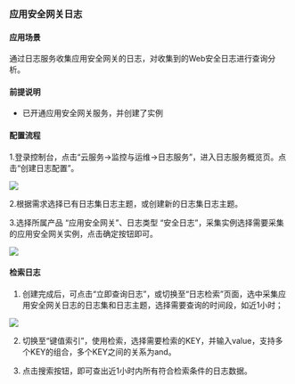 ### 应用安全网关日志
#### 应用场景 
通过日志服务收集应用安全网关的日志，对收集到的Web安全日志进行查询分析。
#### 前提说明
- 已开通应用安全网关服务，并创建了实例

#### 配置流程
1.登录控制台，点击“云服务->监控与运维->日志服务”，进入日志服务概览页。点击“创建日志配置”。

![](https://raw.githubusercontent.com/jdcloudcom/cn/zhangwenjie-only/image/LogService/bestpractice/bestcollect01.jpg)

2.根据需求选择已有日志集日志主题，或创建新的日志集日志主题。

3.选择所属产品 “应用安全网关”、日志类型 “安全日志”，采集实例选择需要采集的应用安全网关实例，点击确定按钮即可。

![](https://raw.githubusercontent.com/jdcloudcom/cn/zhangwenjie-only/image/LogService/bestpractice/BPwaf1.png)

#### 检索日志
1.	创建完成后，可点击“立即查询日志”，或切换至“日志检索”页面，选中采集应用安全网关日志的日志集和日志主题，选择需要查询的时间段，如近1小时；

![](https://raw.githubusercontent.com/jdcloudcom/cn/zhangwenjie-only/image/LogService/bestpractice/BPwaf2.png)

2.	切换至“键值索引”，使用检索，选择需要检索的KEY，并输入value，支持多个KEY的组合，多个KEY之间的关系为and。 

3.	点击搜索按钮，即可查出近1小时内所有符合检索条件的日志数据。

